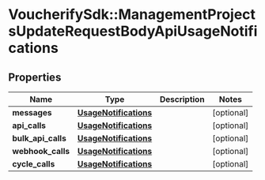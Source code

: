 # VoucherifySdk::ManagementProjectsUpdateRequestBodyApiUsageNotifications

## Properties

| Name | Type | Description | Notes |
| ---- | ---- | ----------- | ----- |
| **messages** | [**UsageNotifications**](UsageNotifications.md) |  | [optional] |
| **api_calls** | [**UsageNotifications**](UsageNotifications.md) |  | [optional] |
| **bulk_api_calls** | [**UsageNotifications**](UsageNotifications.md) |  | [optional] |
| **webhook_calls** | [**UsageNotifications**](UsageNotifications.md) |  | [optional] |
| **cycle_calls** | [**UsageNotifications**](UsageNotifications.md) |  | [optional] |

